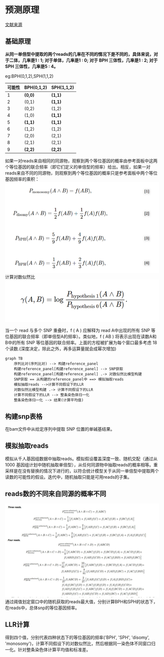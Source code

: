 

# 预测原理
[文献来源](https://www.ncbi.nlm.nih.gov/pmc/articles/PMC8609623/)

## 基础原理
<strong>从同一单倍型中提取的两个reads的几率在不同的情况下是不同的，具体来说，对于二体，几率是1 : 1; 对于单体，几率是1 : 0; 对于 BPH 三体性，几率是1 : 2; 对于 SPH 三体性，几率是5 : 4。</strong>

eg:BPH(0,1,2),SPH(1,1,2)

| 可能性 | BPH(0,1,2)             | SPH(1,1,2)             |
| ------ | ---------------------- | ---------------------- |
| 1      | <strong>(0,0)</strong> | <strong>(1,1)</strong> |
| 2      | (0,1)                  | <strong>(1,1)</strong> |
| 3      | (0,2)                  | (1,2)                  |
| 4      | (1,0)                  | <strong>(1,1)</strong> |
| 5      | <strong>(1,1)</strong> | <strong>(1,1)</strong> |
| 6      | (1,2)                  | (1,2)                  |
| 7      | (2,0)                  | (2,1)                  |
| 8      | (2,1)                  | (2,1)                  |
| 9      | <strong>(2,2)</strong> | <strong>(2,2)</strong> |

如果一对reads来自相同的同源物，观察到两个等位基因的概率由参考面板中这两个等位基因的联合频率（即它们定义的单倍型的频率）给出。相反，如果一对reads来自不同的同源物，则观察到两个等位基因的概率只是参考面板中两个等位基因频率的乘积：
![avatar](../assets/1.jpg)
计算对数似然比
![avatar](../assets/2.jpg)

当一个 read 与多个 SNP 重叠时，f ( A ) 应解释为 read A中出现的所有 SNP 等位基因的联合频率（即单倍型A的频率）。类似地，f ( AB ) 将表示出现在读数A和B中的所有 SNP 等位基因的联合频率。上面的方程被扩展为每个窗口最多考虑 18 个读数.(深度决定，除此之外，再多运算量就会成幂次增加)

```mermaid
graph TB
	序列比对(序列比对) --> 构建reference_panel
	构建reference_panel[构建reference_panel] --> SNP获取
	构建reference_panel[构建reference_panel] .-> 对数似然比模型构建
	SNP获取 == 从构建的reference_panel中 ==> 模拟抽取reads
	模拟抽取reads -->计算不同假设下的LLR
	对数似然比模型构建 .-> 计算不同假设下的LLR
	计算不同假设下的LLR --> 整条染色体归一化
	整条染色体归一化 --> 结果(计算平均值)
```

## 构建snp表格
在bam文件中从给定序列中提取 SNP 位置的单碱基结果。

## 模拟抽取reads
模拟从千人基因组数据中抽取reads。模拟假设覆盖深度一致、随机交配（通过从 1000 基因组计划中随机抽取单倍型），从任何同源物中抽取reads的概率相等。重采样是在没有替换的情况下进行的，以符合统计模型关于从同一单倍型中提取两个读数的可能性的假设。迭代中，随机抽取只能是可用reads的子集。

## reads数的不同来自同源的概率不同
![acatar](../assets/3.jpg)
通过阈值划定窗口中的随机获取的reads最大值，分别计算BPH和SPH的状态下，在reads中，总体snp的等位基因频率。

## LLR计算
得到四个值，分别代表四种状态下的等位基因的频率('BPH', 'SPH', 'disomy', 'monosomy')，计算不同假设下的对数似然比，然后根据同一染色体不同窗口归一化。针对整条染色体计算平均值和标准差。